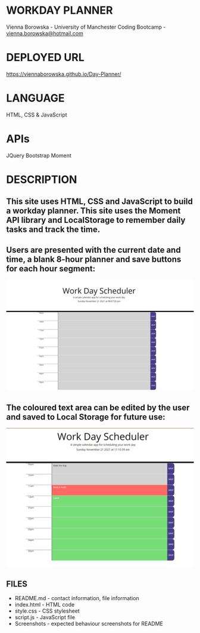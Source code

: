 # WORKDAY PLANNER
Vienna Borowska - University of Manchester Coding Bootcamp - vienna.borowska@hotmail.com

# DEPLOYED URL
https://viennaborowska.github.io/Day-Planner/


# LANGUAGE
HTML, CSS & JavaScript

# APIs
JQuery
Bootstrap
Moment



# DESCRIPTION
## This site uses HTML, CSS and JavaScript to build a workday planner. This site uses the Moment API library and LocalStorage to remember daily tasks and track the time.

## Users are presented with the current date and time, a blank 8-hour planner and save buttons for each hour segment:

<img src="Screenshots/SS1.jpg">  

## The coloured text area can be edited by the user and saved to Local Storage for future use:

<img src="Screenshots/SS2.jpg"> 



## FILES
* README.md - contact information, file information
* index.html - HTML code
* style.css - CSS stylesheet
* script.js - JavaScript file
* Screenshots - expected behaviour screenshots for README

